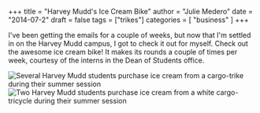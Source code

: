 +++
title = "Harvey Mudd's Ice Cream Bike"
author = "Julie Medero"
date = "2014-07-2"
draft = false
tags = ["trikes"]
categories = [ 
	"business"
]
+++

I've been getting the emails for a couple of weeks, but now that I'm settled in on the Harvey Mudd campus, I got to check it out for myself. Check out the awesome ice cream bike! It makes its rounds a couple of times per week, courtesy of the interns in the Dean of Students office.

![Several Harvey Mudd students purchase ice cream from a cargo-trike during their summer session](/images/post/IMG_6122-300x225.jpg)
![Two Harvey Mudd students purchase ice cream from a white cargo-tricycle during their summer session](/images/post/IMG_6123-300x225.jpg)